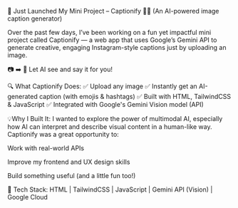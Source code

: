 🚀 Just Launched My Mini Project – Captionify 🧠📸
(An AI-powered image caption generator)

Over the past few days, I’ve been working on a fun yet impactful mini project called Captionify — a web app that uses Google’s Gemini API to generate creative, engaging Instagram-style captions just by uploading an image.

📷 ➡️ 💬 Let AI see and say it for you!

🔍 What Captionify Does:
✅ Upload any image
✅ Instantly get an AI-generated caption (with emojis & hashtags)
✅ Built with HTML, TailwindCSS & JavaScript
✅ Integrated with Google's Gemini Vision model (API)

💡Why I Built It:
I wanted to explore the power of multimodal AI, especially how AI can interpret and describe visual content in a human-like way. Captionify was a great opportunity to:

Work with real-world APIs

Improve my frontend and UX design skills

Build something useful (and a little fun too!)

🎯 Tech Stack:
HTML | TailwindCSS | JavaScript | Gemini API (Vision) | Google Cloud

